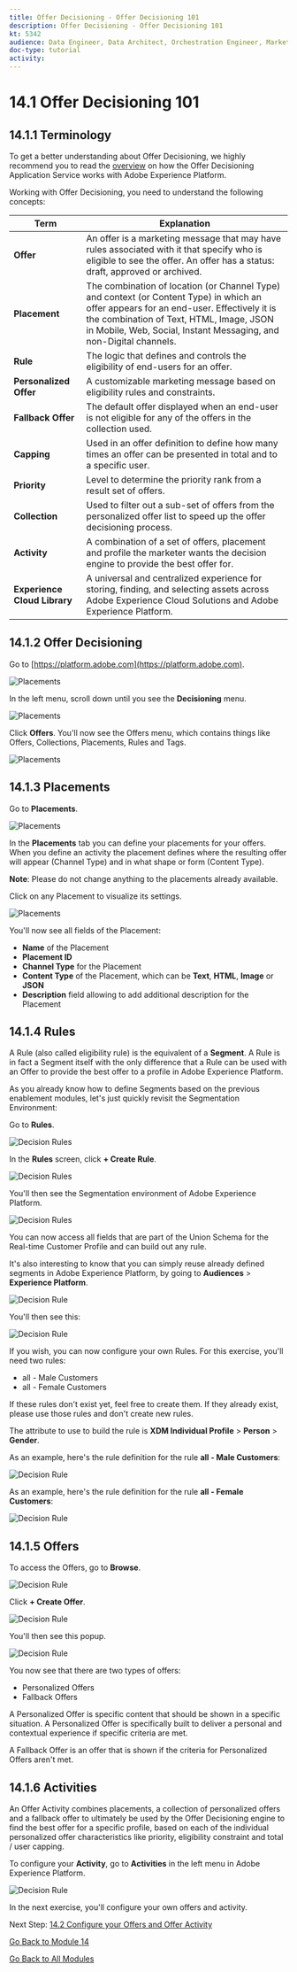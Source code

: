 ```yaml
---
title: Offer Decisioning - Offer Decisioning 101
description: Offer Decisioning - Offer Decisioning 101
kt: 5342
audience: Data Engineer, Data Architect, Orchestration Engineer, Marketer
doc-type: tutorial
activity: 
---
```


# 14.1 Offer Decisioning 101

## 14.1.1 Terminology

To get a better understanding about Offer Decisioning, we highly recommend you to read the [overview](https://docs.adobe.com/content/help/en/experience-platform/decisioning/home.html) on how the Offer Decisioning Application Service works with Adobe Experience Platform.

Working with Offer Decisioning, you need to understand the following concepts:

 Term | Explanation
---------|----------
**Offer** | An offer is a marketing message that may have rules associated with it that specify who is eligible to see the offer. An offer has a status: draft, approved or archived.
**Placement** | The combination of location (or Channel Type) and context (or Content Type) in which an offer appears for an end-user. Effectively it is the combination of Text, HTML, Image, JSON in Mobile, Web, Social, Instant Messaging, and non-Digital channels.
**Rule** | The logic that defines and controls the eligibility of end-users for an offer.
**Personalized Offer** | A customizable marketing message based on eligibility rules and constraints.
**Fallback Offer** | The default offer displayed when an end-user is not eligible for any of the offers in the collection used.
**Capping** | Used in an offer definition to define how many times an offer can be presented in total and to a specific user.
**Priority** | Level to determine the priority rank from a result set of offers.
**Collection** | Used to filter out a sub-set of offers from the personalized offer list to speed up the offer decisioning process.
**Activity** | A combination of a set of offers, placement and profile the marketer wants the decision engine to provide the best offer for.
**Experience Cloud Library** | A universal and centralized experience for storing, finding, and selecting assets across Adobe Experience Cloud Solutions and Adobe Experience Platform. 

## 14.1.2 Offer Decisioning

Go to [https://platform.adobe.com](https://platform.adobe.com).

![Placements](./images/home.png)

In the left menu, scroll down until you see the **Decisioning** menu.

![Placements](./images/homedec.png)

Click **Offers**. You'll now see the Offers menu, which contains things like Offers, Collections, Placements, Rules and Tags.

![Placements](./images/offers.png)

## 14.1.3 Placements

Go to **Placements**.

![Placements](./images/placements.png)

In the **Placements** tab you can define your placements for your offers. When you define an activity the placement defines where the resulting offer will appear (Channel Type) and in what shape or form (Content Type).

**Note**: Please do not change anything to the placements already available.

Click on any Placement to visualize its settings.

![Placements](./images/placement1.png)

You'll now see all fields of the Placement:

- **Name** of the Placement
- **Placement ID**
- **Channel Type** for the Placement
- **Content Type** of the Placement, which can be **Text**, **HTML**, **Image** or **JSON**
- **Description** field allowing to add additional description for the Placement

## 14.1.4 Rules

A Rule (also called eligibility rule) is the equivalent of a **Segment**. A Rule is in fact a Segment itself with the only difference that a Rule can be used with an Offer to provide the best offer to a profile in Adobe Experience Platform.

As you already know how to define Segments based on the previous enablement modules, let's just quickly revisit the Segmentation Environment:

Go to **Rules**.

![Decision Rules](./images/rules.png)

In the **Rules** screen, click **+ Create Rule**.

![Decision Rules](./images/createrule.png)

You'll then see the Segmentation environment of Adobe Experience Platform.

![Decision Rules](./images/createrule1.png)

You can now access all fields that are part of the Union Schema for the Real-time Customer Profile and can build out any rule.

It's also interesting to know that you can simply reuse already defined segments in Adobe Experience Platform, by going to **Audiences** > **Experience Platform**.

![Decision Rule](./images/decisionruleaud.png)

You'll then see this:

![Decision Rule](./images/decisionruleaud1.png)

If you wish, you can now configure your own Rules. For this exercise, you'll need two rules:

- all - Male Customers
- all - Female Customers

If these rules don't exist yet, feel free to create them. If they already exist, please use those rules and don't create new rules.

The attribute to use to build the rule is **XDM Individual Profile** > **Person** > **Gender**.

As an example, here's the rule definition for the rule **all - Male Customers**:

![Decision Rule](./images/allmale.png)

As an example, here's the rule definition for the rule **all - Female Customers**:

![Decision Rule](./images/allfemale.png)

## 14.1.5 Offers

To access the Offers, go to **Browse**.

![Decision Rule](./images/offers1.png)

Click **+ Create Offer**.

![Decision Rule](./images/createoffer.png)

You'll then see this popup. 

![Decision Rule](./images/offers2.png)

You now see that there are two types of offers:

- Personalized Offers
- Fallback Offers

A Personalized Offer is specific content that should be shown in a specific situation. A Personalized Offer is specifically built to deliver a personal and contextual experience if specific criteria are met.

A Fallback Offer is an offer that is shown if the criteria for Personalized Offers aren't met. 

## 14.1.6 Activities

An Offer Activity combines placements, a collection of personalized offers and a fallback offer to ultimately be used by the Offer Decisioning engine to find the best offer for a specific profile, based on each of the individual personalized offer characteristics like priority, eligibility constraint and total / user capping.

To configure your **Activity**, go to **Activities** in the left menu in Adobe Experience Platform.

![Decision Rule](./images/activity.png)

In the next exercise, you'll configure your own offers and activity.

Next Step: [14.2 Configure your Offers and Offer Activity](./ex2.md)

[Go Back to Module 14](./offer-decisioning.md)

[Go Back to All Modules](./../../overview.md)